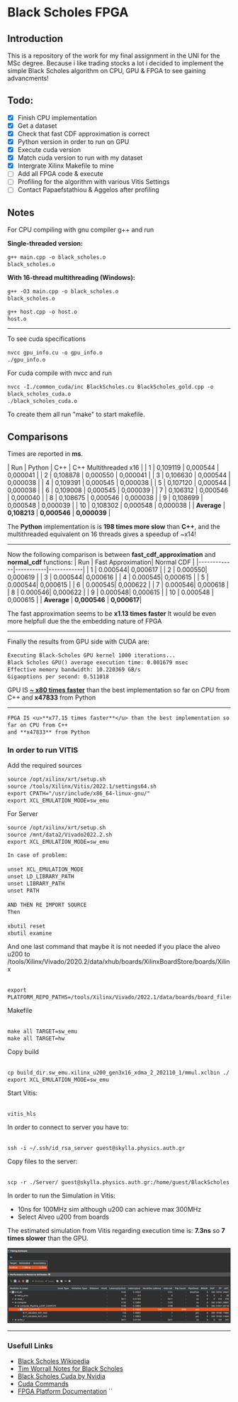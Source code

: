 # Black Scholes FPGA

## Introduction

This is a repository of the work for my final assignment in the UNI for the MSc degree. Because i like trading stocks a lot i decided to implement the simple Black Scholes algorithm on CPU, GPU & FPGA to see gaining advancments!

## Todo:

- [x] Finish CPU implementation
- [x] Get a dataset
- [x] Check that fast CDF approximation is correct
- [x] Python version in order to run on GPU
- [x] Execute cuda version
- [x] Match cuda version to run with my dataset
- [x] Intergrate Xilinx Makefile to mine
- [ ] Add all FPGA code & execute
- [ ] Profiling for the algorithm with various Vitis Settings
- [ ] Contact Papaefstathiou & Aggelos after profiling

## Notes

For CPU compiling with gnu compiler g++ and run

**Single-threaded version:**

```
g++ main.cpp -o black_scholes.o
black_scholes.o
```

**With 16-thread multithreading (Windows):**

```
g++ -O3 main.cpp -o black_scholes.o
black_scholes.o
```

```
g++ host.cpp -o host.o
host.o
```

---

To see cuda specifications

```
nvcc gpu_info.cu -o gpu_info.o
./gpu_info.o
```

For cuda compile with nvcc and run

```
nvcc -I./common_cuda/inc BlackScholes.cu BlackScholes_gold.cpp -o black_scholes_cuda.o
./black_scholes_cuda.o
```

To create them all run "make" to start makefile.

## Comparisons

Times are reported in **ms**.

| Run | Python | C++ | C++ Multithreaded x16 |
| 1 | 0,109119 | 0,000544 | 0,000041 |
| 2 | 0,108878 | 0,000550 | 0,000041 |
| 3 | 0,106630 | 0,000544 | 0,000038 |
| 4 | 0,109391 | 0,000545 | 0,000038 |
| 5 | 0,107120 | 0,000544 | 0,000038 |
| 6 | 0,109008 | 0,000545 | 0,000039 |
| 7 | 0,106312 | 0,000546 | 0,000040 |
| 8 | 0,108675 | 0,000546 | 0,000038 |
| 9 | 0,108699 | 0,000548 | 0,000039 |
| 10 | 0,108302 | 0,000548 | 0,000038 |
| **Average** | **0,108213** | **0,000546** | **0,000039** |

The **Python** implementation is is **198 times more slow** than **C++**, and the multithreaded equivalent on 16 threads gives a speedup of ~x14!

---

Now the following comparison is between **fast_cdf_approximation** and **normal_cdf** functions:
| Run | Fast Approximation| Normal CDF |
|-------------|-----------|------------|
| 1 | 0.000544| 0,000617 |
| 2 | 0.000550| 0,000619 |
| 3 | 0.000544| 0,000616 |
| 4 | 0.000545| 0,000615 |
| 5 | 0.000544| 0,000615 |
| 6 | 0.000545| 0,000622 |
| 7 | 0.000546| 0,000618 |
| 8 | 0.000546| 0,000622 |
| 9 | 0.000548| 0,000615 |
| 10 | 0.000548 | 0,000615 |
| **Average** | **0,000546** | **0,000617**|

The fast approximation seems to be **x1.13 times faster**
It would be even more helpfull due the the embedding nature of FPGA

---

Finally the results from GPU side with CUDA are:

```
Executing Black-Scholes GPU kernel 1000 iterations...
Black Scholes GPU() average execution time: 0.001679 msec
Effective memory bandwidth: 10.220369 GB/s
Gigaoptions per second: 0.511018

```

GPU IS <u>**~ x80 times faster**</u> than the best implementation so far on CPU from C++
and **x47833** from Python

---

```
FPGA IS <u>**x77.15 times faster**</u> than the best implementation so far on CPU from C++
and **x47833** from Python
```

### In order to run VITIS

Add the required sources

```
source /opt/xilinx/xrt/setup.sh
source /tools/Xilinx/Vitis/2022.1/settings64.sh
export CPATH="/usr/include/x86_64-linux-gnu/"
export XCL_EMULATION_MODE=sw_emu
```

For Server

```
source /opt/xilinx/xrt/setup.sh
source /mnt/data2/Vivado2022.2.sh
export XCL_EMULATION_MODE=sw_emu
```

```
In case of problem:

unset XCL_EMULATION_MODE
unset LD_LIBRARY_PATH
unset LIBRARY_PATH
unset PATH

AND THEN RE IMPORT SOURCE
Then

xbutil reset
xbutil examine
```

And one last command that maybe it is not needed if you place the alveo u200 to /tools/Xilinx/Vivado/2020.2/data/xhub/boards/XilinxBoardStore/boards/Xilinx

<!-- And one last command that maybe it is not needed if you place the alveo u200 to /tools/Xilinx/Vivado/2022.1/data/xhub/boards/XilinxBoardStore/boards/Xilinx -->

```

export PLATFORM_REPO_PATHS=/tools/Xilinx/Vivado/2022.1/data/boards/board_files

```

Makefile

```

make all TARGET=sw_emu
make all TARGET=hw

```

Copy build

```

cp build_dir.sw_emu.xilinx_u200_gen3x16_xdma_2_202110_1/mmul.xclbin ./
export XCL_EMULATION_MODE=sw_emu

```

Start Vitis:

```

vitis_hls

```

In order to connect to server you have to:

```

ssh -i ~/.ssh/id_rsa_server guest@skylla.physics.auth.gr

```

Copy files to the server:

```

scp -r ./Server/ guest@skylla.physics.auth.gr:/home/guest/BlackScholes

```

In order to run the Simulation in Vitis:

- 10ns for 100MHz sim although u200 can achieve max 300MHz
- Select Alveo u200 from boards

The estimated simulation from Vitis regarding execution time is:
**7.3ns** so **7 times slower** than the GPU.

![App Screenshot](./assets/vitis.png)

---

### Usefull Links

- [Black Scholes Wikipedia](https://en.wikipedia.org/wiki/Black%E2%80%93Scholes_model)
- [Tim Worrall Notes for Black Scholes](http://www.timworrall.com/fin-40008/bscholes.pdf)
- [Black Scholes Cuda by Nvidia](https://github.com/tpn/cuda-samples/tree/master/v9.0/4_Finance/BlackScholes)
- [Cuda Commands](https://docs.nvidia.com/cuda/cuda-runtime-api/group__CUDART__DEVICE.html#group__CUDART__DEVICE)
- [FPGA Platform Documentation](https://docs.amd.com/r/en-US/ug1120-alveo-platforms/U200-Gen3x16-XDMA-base_2-Platform)
  ``

```

```
